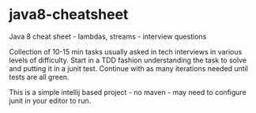 # java8-cheatsheet
Java 8 cheat sheet - lambdas, streams - interview questions

Collection of 10-15 min tasks usually asked in tech interviews in various levels of difficulty.
Start in a TDD fashion understanding the task to solve and putting it in a junit test. Continue with
as many iterations needed until tests are all green.

This is a simple intellij based project - no maven - may need to configure junit in your editor to run.

